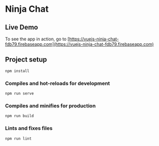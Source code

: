 # Ninja Chat

## Live Demo

To see the app in action, go to [https://vuejs-ninja-chat-fdb79.firebaseapp.com](https://vuejs-ninja-chat-fdb79.firebaseapp.com)

## Project setup

```
npm install
```

### Compiles and hot-reloads for development

```
npm run serve
```

### Compiles and minifies for production

```
npm run build
```

### Lints and fixes files

```
npm run lint
```
